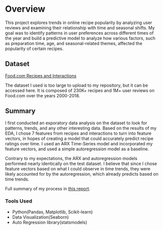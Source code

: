 # Overview
This project explores trends in online recipe popularity by analyzing user reviews and examining their relationship with time and seasonal shifts. 
My goal was to identify patterns in user preferences across different times of the year and build a predictive model to analyze how various factors, 
such as preparation time, age, and seasonal-related themes, affected the popularity of certain recipes.

## Dataset
[Food.com Recipes and Interactions](https://www.kaggle.com/datasets/shuyangli94/food-com-recipes-and-user-interactions)

The dataset I used is too large to upload to my repository, but it can be accessed here. It is composed of 230K+ recipes and 1M+ user reviews
on Food.com over the years 2000-2018.

## Summary
I first conducted an exporatory data analysis on the dataset to look for patterns, trends, and any other interesting data.
Based on the results of my EDA, I chose 7 features from recipes and interactions to turn into feature vectors, in hopes of creating a model
that could accurately predict recipe ratings over time. I used an ARX Time-Series model and incorporated my feature vectors, and used a simple
autoregression model as a baseline. 

Contrary to my expectations, the ARX and autoregression models performed nearly identically on the test dataset. I believe that
since I chose feature vectors based on what I could observe in time trends, they were likely accounted for by the autoregression,
which already predicts based on time trends.

Full summary of my process in [this report](https://drive.google.com/file/d/1FcPDSpgJGT18XTVh1hl_c4lhq29W2CGJ/view?usp=sharing).

### Tools Used
- Python(Pandas, Matplotlib, Scikit-learn)
- Data Visualization(Seaborn)
- Auto Regression library(statsmodels)
